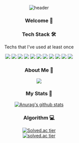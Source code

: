 <div align="center">

![header](https://capsule-render.vercel.app/api?type=shark&color=auto&height=250&section=header&text=Donghee-L's%20GitHub&fontSize=70&animation=scaleIn)



### Welcome :raised_back_of_hand:



### Tech Stack :hammer_and_wrench:

    
<p align="center"> Techs that I've used at least once </p>



<p align="center">
    <img src="https://img.shields.io/badge/JavaScript-F7DF1E?style=flat-square&logo=JavaScript&logoColor=white"/>
    <img src="https://img.shields.io/badge/TypeScript-3178C6?style=flat-square&logo=TypeScript&logoColor=white"/>
    <img src="https://img.shields.io/badge/HTML5-E34F26?style=flat-square&logo=HTML5&logoColor=white"/>
    <img src="https://img.shields.io/badge/CSS3-1572B6?style=flat-square&logo=CSS3&logoColor=white"/>
    <img src="https://img.shields.io/badge/Sass-CC6699?style=flat-square&logo=Sass&logoColor=white"/>
    <img src="https://img.shields.io/badge/Vue.js-4FC08D?style=flat-square&logo=Vue.js&logoColor=white"/>
    <img src="https://img.shields.io/badge/React-61DAFB?style=flat-square&logo=React&logoColor=white"/>
    <img src="https://img.shields.io/badge/Redux-764ABC?style=flat-square&logo=Redux&logoColor=white"/>
    <img src="https://img.shields.io/badge/Python-3776AB?style=flat-square&logo=Python&logoColor=white"/>
    <img src="https://img.shields.io/badge/Django-092E20?style=flat-square&logo=Django&logoColor=white"/>
    <img src="https://img.shields.io/badge/Go-00ADD8?style=flat-square&logo=Go&logoColor=white"/>
</p>


### About Me :e-mail:

    
<p align="center"> <a href="mailto:ldh29768@gmail.com" target="_blank"><img src="https://img.shields.io/badge/Gmail-d14836?style=flat-square&logo=Gmail&logoColor=white"/></a>
</p>



### My Stats :slightly_smiling_face:

    
[![Anurag's github stats](https://github-readme-stats.vercel.app/api?username=Donghee-L&show_icons=true&theme=highcontrast)](https://github.com/anuraghazra/github-readme-stats)



### Algorithm :computer:
    

[![Solved.ac tier](http://mazassumnida.wtf/api/mini/generate_badge?boj=ldh297)](https://solved.ac/profile/ldh297)  
[![solved.ac tier](http://mazassumnida.wtf/api/generate_badge?boj=ldh297)](https://solved.ac/profile/ldh297)



</div>



